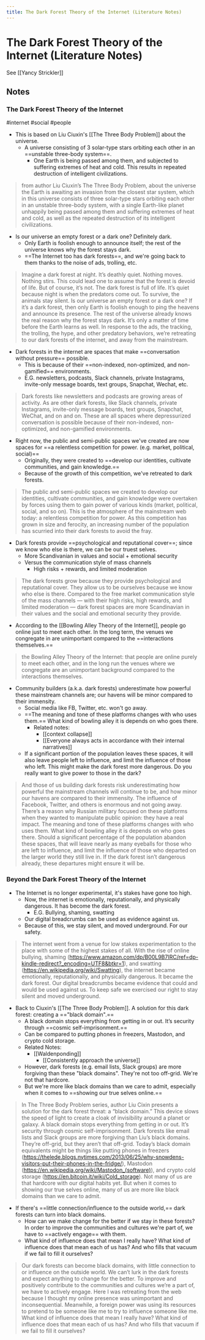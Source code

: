 ```yaml
---
title: The Dark Forest Theory of the Internet (Literature Notes)
---
```

# The Dark Forest Theory of the Internet (Literature Notes)
See [[Yancy Strickler]]
##  Notes
### The Dark Forest Theory of the Internet
#internet #social #people 
- This is based on Liu Ciuxin's [[The Three Body Problem]] about the universe.
	- A universe consisting of 3 solar-type stars orbiting each other in an ==unstable three-body system==.
		- One Earth is being passed among them, and subjected to suffering extremes of heat and cold. This results in repeated destruction of intelligent civilizations.
> from author Liu Ciuxin’s The Three Body Problem, about the universe
> the Earth is awaiting an invasion from the closest star system, which in this universe consists of three solar-type stars orbiting each other in an unstable three-body system, with a single Earth-like planet unhappily being passed among them and suffering extremes of heat and cold, as well as the repeated destruction of its intelligent civilizations.
- Is our universe an empty forest or a dark one? Definitely dark.
	- Only Earth is foolish enough to announce itself; the rest of the universe knows why the forest stays dark.
	- ==The Internet too has dark forests==, and we're going back to them thanks to the noise of ads, trolling, etc.
 >  Imagine a dark forest at night. It’s deathly quiet. Nothing moves. Nothing stirs. This could lead one to assume that the forest is devoid of life. But of course, it’s not. The dark forest is full of life. It’s quiet because night is when the predators come out. To survive, the animals stay silent.
 >  Is our universe an empty forest or a dark one? If it’s a dark forest, then only Earth is foolish enough to ping the heavens and announce its presence. The rest of the universe already knows the real reason why the forest stays dark. It’s only a matter of time before the Earth learns as well.
 >  In response to the ads, the tracking, the trolling, the hype, and other predatory behaviors, we’re retreating to our dark forests of the internet, and away from the mainstream.
 - Dark forests in the internet are spaces that make ==conversation without pressure== possible.
	 - This is because of their ==non-indexed, non-optimized, and non-gamified== environments.
	 - E.G. newsletters, podcasts, Slack channels, private Instagrams, invite-only message boards, text groups, Snapchat, Wechat, etc.
 >  Dark forests like newsletters and podcasts are growing areas of activity. As are other dark forests, like Slack channels, private Instagrams, invite-only message boards, text groups, Snapchat, WeChat, and on and on.
 >  These are all spaces where depressurized conversation is possible because of their non-indexed, non-optimized, and non-gamified environments.
 - Right now,  the public and semi-public spaces we've created are now spaces for ==a relentless competition for power. (e.g. market, political, social)==
	 - Originally, they were created to ==develop our identities, cultivate communities, and gain knowledge.==
	 - Because of the growth of this competition, we've retreated to dark forests.
 >  The public and semi-public spaces we created to develop our identities, cultivate communities, and gain knowledge were overtaken by forces using them to gain power of various kinds (market, political, social, and so on).
 > This is the atmosphere of the mainstream web today: a relentless competition for power. As this competition has grown in size and ferocity, an increasing number of the population has scurried into their dark forests to avoid the fray.
- Dark forests provide ==psychological and reputational cover==; since we know who else is there, we can be our truest selves.
	- More Scandivanian in values and social + emotional security
	- Versus the communication style of mass channels
		- High risks + rewards, and limited moderation
>  The dark forests grow because they provide psychological and reputational cover. They allow us to be ourselves because we know who else is there. Compared to the free market communication style of the mass channels — with their high risks, high rewards, and limited moderation — dark forest spaces are more Scandinavian in their values and the social and emotional security they provide. 
 - According to the [[Bowling Alley Theory of the Internet]], people go online just to meet each other. In the long term, the venues we congregate in are unimportant compared to the ==interactions themselves.==
 >  the Bowling Alley Theory of the Internet: that people are online purely to meet each other, and in the long run the venues where we congregate are an unimportant background compared to the interactions themselves.
 - Community builders (a.k.a. dark forests) underestimate how powerful these mainstream channels are; our havens will be minor compared to their immensity.
	 - Social media like FB, Twitter, etc. won't go away.
	 -  ==The meaning and tone of these platforms changes with who uses them.== What kind of bowling alley it is depends on who goes there.
		 -  Related notes:
			 -  [[context collapse]]
			 -  [[Everyone always acts in accordance with their internal narratives]]
	 - If a significant portion of the population leaves these spaces, it will also leave people left to influence, and limit the influence of those who left. This might make the dark forest more dangerous. Do you really want to give power to those in the dark?
> And those of us building dark forests risk underestimating how powerful the mainstream channels will continue to be, and how minor our havens are compared to their immensity.
> The influence of Facebook, Twitter, and others is enormous and not going away. There’s a reason why Russian military focused on these platforms when they wanted to manipulate public opinion: they have a real impact. The meaning and tone of these platforms changes with who uses them. What kind of bowling alley it is depends on who goes there.
>  Should a significant percentage of the population abandon these spaces, that will leave nearly as many eyeballs for those who are left to influence, and limit the influence of those who departed on the larger world they still live in.
>  If the dark forest isn’t dangerous already, these departures might ensure it will be.
### Beyond the Dark Forest  Theory of the Internet
- The Internet is no longer experimental, it's stakes have gone too high.
	- Now, the internet is emotionally, reputationally, and physically dangerous. It has become the dark forest.
		- E.G. Bullying, shaming, swatting
	- Our digital breadcrumbs can be used as evidence against us.
	- Because of this, we stay silent, and moved underground. For our safety.
>  The internet went from a venue for low stakes experimentation to the place with some of the highest stakes of all. With the rise of online bullying, shaming (https://www.amazon.com/dp/B00L9B7IRC/ref=dp-kindle-redirect?_encoding=UTF8&btkr=1), and swatting (https://en.wikipedia.org/wiki/Swatting), the internet became emotionally, reputationally, and physically dangerous. It became the dark forest. Our digital breadcrumbs became evidence that could and would be used against us. To keep safe we exercised our right to stay silent and moved underground.
- Back to Ciuxin's [[The Three Body Problem]]. A solution for this dark forest: creating a =="black domain".==
	-  A black domain stops everything from getting in or out. It’s security through ==cosmic self-imprisonment.==
	-  Can be compared to putting phones in freezers, Mastodon, and crypto cold storage.
	-  Related Notes:
		-  [[Waldenponding]]
			-  [[Consistently approach the universe]]
	- However, dark forests (e.g. email lists, Slack groups) are more forgiving than these "black domains". They're not too off-grid. We're not that hardcore.
	- But we're more like black domains than we care to admit, especially when it comes to ==showing our true selves online.==
>  In The Three Body Problem series, author Liu Cixin presents a solution for the dark forest threat: a “black domain.” This device slows the speed of light to create a cloak of invisibility around a planet or galaxy. A black domain stops everything from getting in or out. It’s security through cosmic self-imprisonment.
>  Dark forests like email lists and Slack groups are more forgiving than Liu’s black domains. They’re off-grid, but they aren’t that off-grid. Today’s black domain equivalents might be things like putting phones in freezers (https://thelede.blogs.nytimes.com/2013/06/25/why-snowdens-visitors-put-their-phones-in-the-fridge/), Mastodon (https://en.wikipedia.org/wiki/Mastodon_(software)), and crypto cold storage (https://en.bitcoin.it/wiki/Cold_storage). Not many of us are that hardcore with our digital habits yet. But when it comes to showing our true selves online, many of us are more like black domains than we care to admit.
 - If there's ==little connection/influence to the outside world,== dark forests can turn into black domains.
	 - How can we make change for the better if we stay in these forests? In order to improve the communities and cultures we're part of, we have to ==actively engage== with them.
	 -  What kind of influence does that mean I really have? What kind of influence does that mean each of us has? And who fills that vacuum if we fail to fill it ourselves?
 >  Our dark forests can become black domains, with little connection to or influence on the outside world.
 > We can’t lurk in the dark forests and expect anything to change for the better. To improve and positively contribute to the communities and cultures we’re a part of, we have to actively engage.
 > Here I was retreating from the web because I thought my online presence was unimportant and inconsequential. Meanwhile, a foreign power was using its resources to pretend to be someone like me to try to influence someone like me. What kind of influence does that mean I really have? What kind of influence does that mean each of us has? And who fills that vacuum if we fail to fill it ourselves?